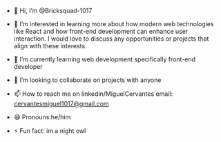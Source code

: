 - 👋 Hi, I’m @Bricksquad-1017
- 👀 I’m interested in learning more about how modern web technologies like React and how front-end development can enhance user interaction. I would love to discuss any opportunities or projects that align with these interests.

- 🌱 I’m currently learning web development specifically front-end developer 
- 💞️ I’m looking to collaborate on projects with anyone 
- 📫 How to reach me on linkedin/MiguelCervantes email: cervantesmiguel1017@gmail.com
- 😄 Pronouns:he/him
- ⚡ Fun fact: im a night owl 

<!---
Bricksquad-1017/Bricksquad-1017 is a ✨ special ✨ repository because its `README.md` (this file) appears on your GitHub profile.
You can click the Preview link to take a look at your changes.
--->

